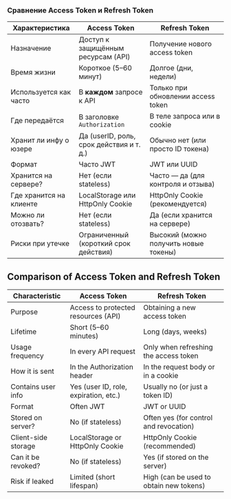 ###  Сравнение Access Token и Refresh Token

| Характеристика             | Access Token                            | Refresh Token                              |
|---------------------------|------------------------------------------|--------------------------------------------|
|  Назначение              | Доступ к защищённым ресурсам (API)       | Получение нового access token              |
|  Время жизни             | Короткое (5–60 минут)                    | Долгое (дни, недели)                       |
|  Используется как часто | В **каждом** запросе к API               | Только при обновлении access token         |
|  Где передаётся         | В заголовке `Authorization`             | В теле запроса или в cookie                |
|  Хранит ли инфу о юзере | Да (userID, роль, срок действия и т. д.) | Обычно нет (или просто ID токена)          |
|  Формат                 | Часто JWT                                | JWT или UUID                               |
|  Хранится на сервере?   | Нет (если stateless)                     | Часто — да (для контроля и отзыва)         |
|  Где хранится на клиенте| LocalStorage или HttpOnly Cookie         | HttpOnly Cookie (рекомендуется)            |
|  Можно ли отозвать?     | Нет (если stateless)                     | Да (если хранится на сервере)              |
|  Риски при утечке       | Ограниченный (короткий срок действия)    | Высокий (можно получить новые токены)      |

## Comparison of Access Token and Refresh Token

| Characteristic            | Access Token                                 | Refresh Token                                |
|---------------------------|-----------------------------------------------|-----------------------------------------------|
| Purpose               | Access to protected resources (API)           | Obtaining a new access token                   |
| Lifetime              | Short (5–60 minutes)                          | Long (days, weeks)                             |
| Usage frequency       | In every API request                          | Only when refreshing the access token          |
| How it is sent        | In the Authorization header                 | In the request body or in a cookie             |
| Contains user info    | Yes (user ID, role, expiration, etc.)         | Usually no (or just a token ID)                |
| Format                | Often JWT                                     | JWT or UUID                                    |
| Stored on server?     | No (if stateless)                             | Often yes (for control and revocation)         |
| Client-side storage   | LocalStorage or HttpOnly Cookie           | HttpOnly Cookie (recommended)                |
| Can it be revoked?    | No (if stateless)                             | Yes (if stored on the server)                  |
| Risk if leaked        | Limited (short lifespan)                      | High (can be used to obtain new tokens)        |
